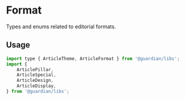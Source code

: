 # Format

Types and enums related to editorial formats.

## Usage

```js
import type { ArticleTheme, ArticleFormat } from '@guardian/libs';
import {
    ArticlePillar,
    ArticleSpecial,
    ArticleDesign,
    ArticleDisplay,
} from '@guardian/libs';
```
